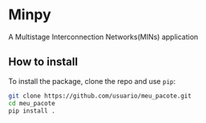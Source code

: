 # Minpy

A Multistage Interconnection Networks(MINs) application

## How to install

To install the package, clone the repo and use `pip`:

```sh
git clone https://github.com/usuario/meu_pacote.git
cd meu_pacote
pip install .